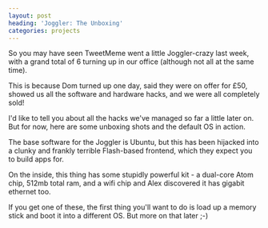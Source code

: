 ```yaml
---
layout: post
heading: 'Joggler: The Unboxing'
categories: projects
---
```


So you may have seen TweetMeme went a little Joggler-crazy last week, with a grand total of 6 turning up in our office (although not all at the same time).

This is because Dom turned up one day, said they were on offer for £50, showed us all the software and hardware hacks, and we were all completely sold!

I'd like to tell you about all the hacks we've managed so far a little later on. But for now, here are some unboxing shots and the default OS in action.

The base software for the Joggler is Ubuntu, but this has been hijacked into a clunky and frankly terrible Flash-based frontend, which they expect you to build apps for.

On the inside, this thing has some stupidly powerful kit - a dual-core Atom chip, 512mb total ram, and a wifi chip and Alex discovered it has gigabit ethernet too.

If you get one of these, the first thing you'll want to do is load up a memory stick and boot it into a different OS. But more on that later ;-)

<!-- Replace missing image from http://media.chris-alexander.co.uk/wp-content/uploads/2010/05/wpid-2010-05-17-15.13.10.jpg -->

<!-- Replace missing image from http://media.chris-alexander.co.uk/wp-content/uploads/2010/05/wpid-2010-05-17-15.21.57.jpg -->

<!-- Replace missing image from http://media.chris-alexander.co.uk/wp-content/uploads/2010/05/wpid-2010-05-17-15.22.20.jpg -->

<!-- Replace missing image from http://media.chris-alexander.co.uk/wp-content/uploads/2010/05/wpid-2010-05-17-15.22.29.jpg -->

<!-- Replace missing image from http://media.chris-alexander.co.uk/wp-content/uploads/2010/05/wpid-2010-05-17-15.29.51.jpg -->

<!-- Replace missing image from http://media.chris-alexander.co.uk/wp-content/uploads/2010/05/wpid-2010-05-17-16.25.43.jpg -->
